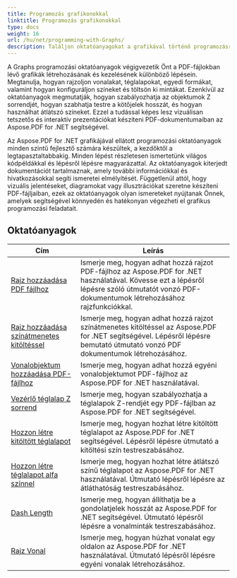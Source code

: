 ```yaml
---
title: Programozás grafikonokkal
linktitle: Programozás grafikonokkal
type: docs
weight: 16
url: /hu/net/programming-with-Graphs/
description: Találjon oktatóanyagokat a grafikával történő programozásról az Aspose.PDF for .NET fájlban. Ismerje meg, hogyan hozhat létre és testreszabhat grafikákat PDF-dokumentumaiban.
---
```

A Graphs programozási oktatóanyagok végigvezetik Önt a PDF-fájlokban lévő grafikák létrehozásának és kezelésének különböző lépésein. Megtanulja, hogyan rajzoljon vonalakat, téglalapokat, egyedi formákat, valamint hogyan konfiguráljon színeket és töltsön ki mintákat. Ezenkívül az oktatóanyagok megmutatják, hogyan szabályozhatja az objektumok Z sorrendjét, hogyan szabhatja testre a kötőjelek hosszát, és hogyan használhat átlátszó színeket. Ezzel a tudással képes lesz vizuálisan tetszetős és interaktív prezentációkat készíteni PDF-dokumentumaiban az Aspose.PDF for .NET segítségével.

Az Aspose.PDF for .NET grafikájával ellátott programozási oktatóanyagok minden szintű fejlesztő számára készültek, a kezdőktől a legtapasztaltabbakig. Minden lépést részletesen ismertetünk világos kódpéldákkal és lépésről lépésre magyarázattal. Az oktatóanyagok kiterjedt dokumentációt tartalmaznak, amely további információkkal és hivatkozásokkal segíti ismeretei elmélyítését. Függetlenül attól, hogy vizuális jelentéseket, diagramokat vagy illusztrációkat szeretne készíteni PDF-fájljaiban, ezek az oktatóanyagok olyan ismereteket nyújtanak Önnek, amelyek segítségével könnyedén és hatékonyan végezheti el grafikus programozási feladatait.

## Oktatóanyagok
| Cím | Leírás |
| --- | --- | 
| [Rajz hozzáadása PDF fájlhoz](./add-drawing/) | Ismerje meg, hogyan adhat hozzá rajzot PDF-fájlhoz az Aspose.PDF for .NET használatával. Kövesse ezt a lépésről lépésre szóló útmutatót vonzó PDF-dokumentumok létrehozásához rajzfunkciókkal. |  
| [Rajz hozzáadása színátmenetes kitöltéssel](./add-drawing-with-gradient-fill/) | Ismerje meg, hogyan adhat hozzá rajzot színátmenetes kitöltéssel az Aspose.PDF for .NET segítségével. Lépésről lépésre bemutató útmutató vonzó PDF dokumentumok létrehozásához. |  
| [Vonalobjektum hozzáadása PDF-fájlhoz](./add-line-object/) | Ismerje meg, hogyan adhat hozzá egyéni vonalobjektumot PDF-fájlhoz az Aspose.PDF for .NET használatával. |  
| [Vezérlő téglalap Z sorrend](./control-rectangle-z-order/) | Ismerje meg, hogyan szabályozhatja a téglalapok Z-rendjét egy PDF-fájlban az Aspose.PDF for .NET segítségével.  |  
| [Hozzon létre kitöltött téglalapot](./create-filled-rectangle/) | Ismerje meg, hogyan hozhat létre kitöltött téglalapot az Aspose.PDF for .NET segítségével. Lépésről lépésre útmutató a kitöltési szín testreszabásához. |  
| [Hozzon létre téglalapot alfa színnel](./create-rectangle-with-alpha-color/) | Ismerje meg, hogyan hozhat létre átlátszó színű téglalapot az Aspose.PDF for .NET használatával. Útmutató lépésről lépésre az átláthatóság testreszabásához. |  
| [Dash Length](./dash-length/) | Ismerje meg, hogyan állíthatja be a gondolatjelek hosszát az Aspose.PDF for .NET segítségével. Útmutató lépésről lépésre a vonalminták testreszabásához. |  
| [Rajz Vonal](./drawing-line/) | Ismerje meg, hogyan húzhat vonalat egy oldalon az Aspose.PDF for .NET használatával. Útmutató lépésről lépésre egyéni vonalak létrehozásához. |  